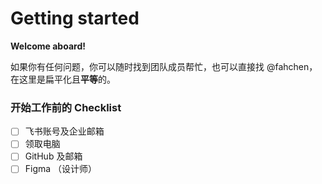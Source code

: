# Getting started

**Welcome aboard!**


如果你有任何问题，你可以随时找到团队成员帮忙，也可以直接找 @fahchen，在这里是扁平化且**平等**的。


### 开始工作前的 Checklist
- [ ] 飞书账号及企业邮箱
- [ ] 领取电脑
- [ ] GitHub 及邮箱
- [ ] Figma （设计师）
